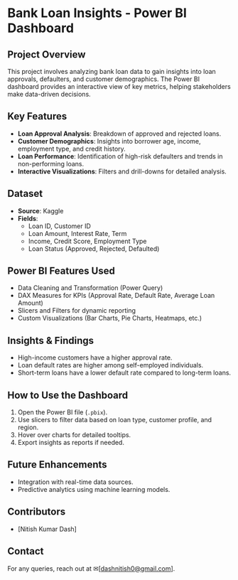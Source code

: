 # **Bank Loan Insights - Power BI Dashboard**  

## **Project Overview**  
This project involves analyzing bank loan data to gain insights into loan approvals, defaulters, and customer demographics. The Power BI dashboard provides an interactive view of key metrics, helping stakeholders make data-driven decisions.  

## **Key Features**  
- **Loan Approval Analysis**: Breakdown of approved and rejected loans.  
- **Customer Demographics**: Insights into borrower age, income, employment type, and credit history.  
- **Loan Performance**: Identification of high-risk defaulters and trends in non-performing loans.  
- **Interactive Visualizations**: Filters and drill-downs for detailed analysis.  

## **Dataset**  
- **Source**: Kaggle 
- **Fields**:  
  - Loan ID, Customer ID  
  - Loan Amount, Interest Rate, Term  
  - Income, Credit Score, Employment Type  
  - Loan Status (Approved, Rejected, Defaulted)  

## **Power BI Features Used**  
- Data Cleaning and Transformation (Power Query)  
- DAX Measures for KPIs (Approval Rate, Default Rate, Average Loan Amount)  
- Slicers and Filters for dynamic reporting  
- Custom Visualizations (Bar Charts, Pie Charts, Heatmaps, etc.)  

## **Insights & Findings**  
- High-income customers have a higher approval rate.  
- Loan default rates are higher among self-employed individuals.  
- Short-term loans have a lower default rate compared to long-term loans.  

## **How to Use the Dashboard**  
1. Open the Power BI file (`.pbix`).  
2. Use slicers to filter data based on loan type, customer profile, and region.  
3. Hover over charts for detailed tooltips.  
4. Export insights as reports if needed.  

## **Future Enhancements**  
- Integration with real-time data sources.  
- Predictive analytics using machine learning models.
  
## **Contributors**  
- [Nitish Kumar Dash]

## **Contact**  
For any queries, reach out at ✉[dashnitish0@gmail.com].

